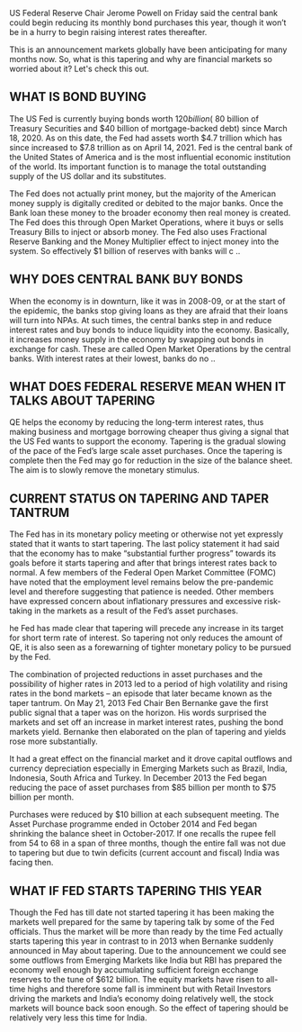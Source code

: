 US Federal Reserve Chair Jerome Powell on Friday said the central bank could begin reducing its monthly bond purchases this year, though it won’t be in a hurry to begin raising interest rates thereafter.

This is an announcement markets globally have been anticipating for many months now. So, what is this tapering and why are financial markets so worried about it? Let's check this out.

## WHAT IS BOND BUYING
The US Fed is currently buying bonds worth $120 billion ($ 80 billion of Treasury Securities and $40 billion of mortgage-backed debt) since March 18, 2020. As on this date, the Fed had assets worth $4.7 trillion which has since increased to $7.8 trillion as on April 14, 2021. Fed is the central bank of the United States of America and is the most influential economic institution of the world. Its important function is to manage the total outstanding supply of the US dollar and its substitutes.

The Fed does not actually print money, but the majority of the American money supply is digitally credited or debited to the major banks. Once the Bank loan these money to the broader economy then real money is created. The Fed does this through Open Market Operations, where it buys or sells Treasury Bills to inject or absorb money. The Fed also uses Fractional Reserve Banking and the Money Multiplier effect to inject money into the system. So effectively $1 billion of reserves with banks will c ..

## WHY DOES CENTRAL BANK BUY BONDS
When the economy is in downturn, like it was in 2008-09, or at the start of the epidemic, the banks stop giving loans as they are afraid that their loans will turn into NPAs. At such times, the central banks step in and reduce interest rates and buy bonds to induce liquidity into the economy. Basically, it increases money supply in the economy by swapping out bonds in exchange for cash. These are called Open Market Operations by the central banks. With interest rates at their lowest, banks do no ..

## WHAT DOES FEDERAL RESERVE MEAN WHEN IT TALKS ABOUT TAPERING
QE helps the economy by reducing the long-term interest rates, thus making business and mortgage borrowing cheaper thus giving a signal that the US Fed wants to support the economy. Tapering is the gradual slowing of the pace of the Fed’s large scale asset purchases. Once the tapering is complete then the Fed may go for reduction in the size of the balance sheet. The aim is to slowly remove the monetary stimulus.


## CURRENT STATUS ON TAPERING AND TAPER TANTRUM
The Fed has in its monetary policy meeting or otherwise not yet expressly stated that it wants to start tapering. The last policy statement it had said that the economy has to make “substantial further progress” towards its goals before it starts tapering and after that brings interest rates back to normal. A few members of the Federal Open Market Committee (FOMC) have noted that the employment level remains below the pre-pandemic level and therefore suggesting that patience is needed. Other members have expressed concern about inflationary pressures and excessive risk-taking in the markets as a result of the Fed’s asset purchases.


he Fed has made clear that tapering will precede any increase in its target for short term rate of interest. So tapering not only reduces the amount of QE, it is also seen as a forewarning of tighter monetary policy to be pursued by the Fed.

The combination of projected reductions in asset purchases and the possibility of higher rates in 2013 led to a period of high volatility and rising rates in the bond markets – an episode that later became known as the taper tantrum. On May 21, 2013 Fed Chair Ben Bernanke gave the first public signal that a taper was on the horizon. His words surprised the markets and set off an increase in market interest rates, pushing the bond markets yield. Bernanke then elaborated on the plan of tapering and yields rose more substantially.

It had a great effect on the financial market and it drove capital outflows and currency depreciation especially in Emerging Markets such as Brazil, India, Indonesia, South Africa and Turkey. In December 2013 the Fed began reducing the pace of asset purchases from $85 billion per month to $75 billion per month.

Purchases were reduced by $10 billion at each subsequent meeting. The Asset Purchase programme ended in October 2014 and Fed began shrinking the balance sheet in October-2017. If one recalls the rupee fell from 54 to 68 in a span of three months, though the entire fall was not due to tapering but due to twin deficits (current account and fiscal) India was facing then.

## WHAT IF FED STARTS TAPERING THIS YEAR
Though the Fed has till date not started tapering it has been making the markets well prepared for the same by tapering talk by some of the Fed officials. Thus the market will be more than ready by the time Fed actually starts tapering this year in contrast to in 2013 when Bernanke suddenly announced in May about tapering. Due to the announcement we could see some outflows from Emerging Markets like India but RBI has prepared the economy well enough by accumulating sufficient foreign ecchange reserves to the tune of $612 billion. The equity markets have risen to all-time highs and therefore some fall is imminent but with Retail Investors driving the markets and India’s economy doing relatively well, the stock markets will bounce back soon enough. So the effect of tapering should be relatively very less this time for India.
